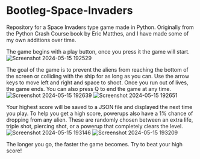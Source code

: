 # Bootleg-Space-Invaders
Repository for a Space Invaders type game made in Python. Originally from the Python Crash Course book by Eric Matthes, and I have made some of my own additions over time.

The game begins with a play button, once you press it the game will start.
![Screenshot 2024-05-15 192529](https://github.com/drewstephenson/Bootleg-Space-Invaders/assets/116836139/886f9a27-a167-49ac-8e7e-b21e0cf4c7e4)

The goal of the game is to prevent the aliens from reaching the bottom of the screen or colliding with the ship for as long as you can. Use the arrow keys to move left and right and space to shoot. Once you run out of lives, the game ends. You can also press Q to end the game at any time.
![Screenshot 2024-05-15 192639](https://github.com/drewstephenson/Bootleg-Space-Invaders/assets/116836139/1b3d4e90-752b-4f31-94b9-003fac44ad6e)
![Screenshot 2024-05-15 192651](https://github.com/drewstephenson/Bootleg-Space-Invaders/assets/116836139/56a987db-e062-4ed6-94c4-265dc4ff2e82)

Your highest score will be saved to a JSON file and displayed the next time you play. To help you get a high score, powerups also have a 1% chance of dropping from any alien. These are randomly chosen between an extra life, triple shot, piercing shot, or a powerup that completely clears the level.
![Screenshot 2024-05-15 193146](https://github.com/drewstephenson/Bootleg-Space-Invaders/assets/116836139/83104366-bbe5-4bcf-a97e-aeccbe0c5d4e)
![Screenshot 2024-05-15 193209](https://github.com/drewstephenson/Bootleg-Space-Invaders/assets/116836139/e1ca8f01-069a-44fb-9712-51b7168cfd89)

The longer you go, the faster the game becomes. Try to beat your high score!
